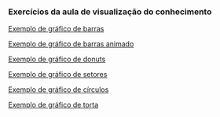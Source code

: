<!DOCTYPE html>
<html>
   
   <head>
        
   </head>
   

   <body>
        <svg width = "400" height = "400"></svg>
        <H3>Exercícios da aula de visualização do conhecimento </H3>
        <p><a href="barchart.html">Exemplo de gráfico de barras</a></p>
        <p><a href="animated_barchart.html">Exemplo de gráfico de barras animado</a></p>
        <p><a href="donutchart.html">Exemplo de gráfico de donuts</a></p>
        <p><a href="circlechart.html">Exemplo de gráfico de setores</a></p>
        <p><a href="linegraph.html">Exemplo de gráfico de círculos</a></p>
        <p><a href="piechart.html">Exemplo de gráfico de torta</a></p>



     
   </body>
</html>
